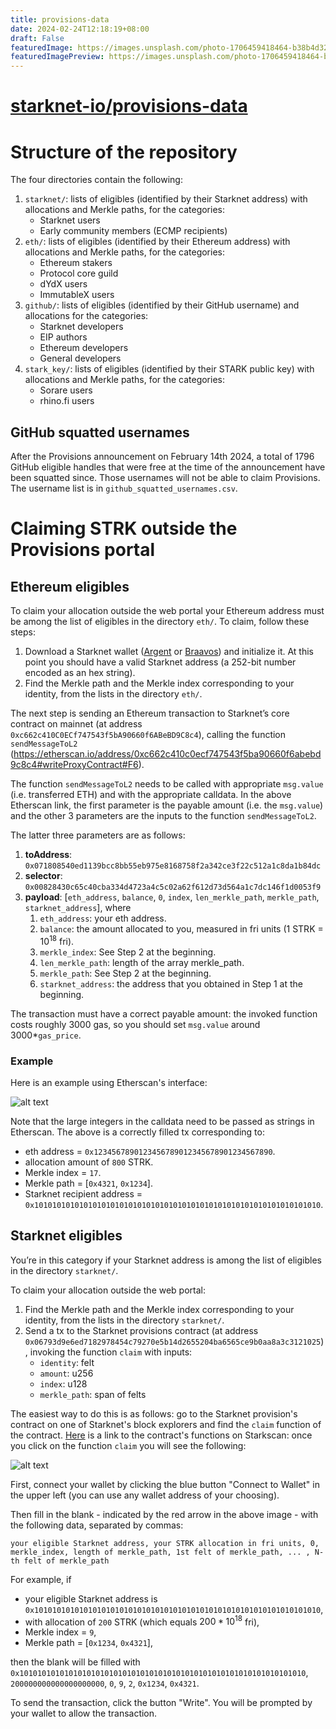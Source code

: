 ```yaml
---
title: provisions-data
date: 2024-02-24T12:18:19+08:00
draft: False
featuredImage: https://images.unsplash.com/photo-1706459418464-b38b4d3270f4?ixid=M3w0NjAwMjJ8MHwxfHJhbmRvbXx8fHx8fHx8fDE3MDg3NDgxMDJ8&ixlib=rb-4.0.3
featuredImagePreview: https://images.unsplash.com/photo-1706459418464-b38b4d3270f4?ixid=M3w0NjAwMjJ8MHwxfHJhbmRvbXx8fHx8fHx8fDE3MDg3NDgxMDJ8&ixlib=rb-4.0.3
---
```


# [starknet-io/provisions-data](https://github.com/starknet-io/provisions-data)

# Structure of the repository

The four directories contain the following:

1. `starknet/`: lists of eligibles (identified by their Starknet address) with allocations and Merkle paths, for the categories:
    - Starknet users
    - Early community members (ECMP recipients)
2. `eth/`: lists of eligibles (identified by their Ethereum address) with allocations and Merkle paths, for the categories:
    - Ethereum stakers
    - Protocol core guild
    - dYdX users
    - ImmutableX users
3. `github/`: lists of eligibles (identified by their GitHub username) and allocations for the categories:
    - Starknet developers
    - EIP authors
    - Ethereum developers
    - General developers
4. `stark_key/`: lists of eligibles (identified by their STARK public key) with allocations and Merkle paths, for the categories:
    - Sorare users
    - rhino.fi users

## GitHub squatted usernames

After the Provisions announcement on February 14th 2024, a total of 1796 GitHub eligible handles that were free at the time of the announcement have been squatted since. Those usernames will not be able to claim Provisions. The username list is in `github_squatted_usernames.csv`.

# Claiming STRK outside the Provisions portal

## Ethereum eligibles

To claim your allocation outside the web portal your Ethereum address must be among the list of eligibles in the directory `eth/`. To claim, follow these steps:

1. Download a Starknet wallet ([Argent](https://www.argent.xyz/) or [Braavos](https://braavos.app/)) and initialize it. At this point you should have a valid Starknet address (a 252-bit number encoded as an hex string).
2. Find the Merkle path and the Merkle index corresponding to your identity, from the lists in the directory `eth/`.

The next step is sending an Ethereum transaction to Starknet’s core contract on mainnet (at address `0xc662c410C0ECf747543f5bA90660f6ABeBD9C8c4`), calling the function `sendMessageToL2` (https://etherscan.io/address/0xc662c410c0ecf747543f5ba90660f6abebd9c8c4#writeProxyContract#F6).

The function `sendMessageToL2` needs to be called with appropriate `msg.value` (i.e. transferred ETH) and with the appropriate calldata. In the above Etherscan link, the first parameter is the payable amount (i.e. the `msg.value`) and the other 3 parameters are the inputs to the function `sendMessageToL2`.

The latter three parameters are as follows:

1. **toAddress**: `0x071808540ed1139bcc8bb55eb975e8168758f2a342ce3f22c512a1c8da1b84dc`
2. **selector**: `0x00828430c65c40cba334d4723a4c5c02a62f612d73d564a1c7dc146f1d0053f9`
3. **payload**: [`eth_address`, `balance`, `0`, `index`, `len_merkle_path`, `merkle_path`, `starknet_address`], where
    1. `eth_address`: your eth address.
    2. `balance`: the amount allocated to you, measured in fri units (1 STRK = $10^{18}$ fri).
    3. `merkle_index`: See Step 2 at the beginning.
    4. `len_merkle_path`: length of the array merkle_path.
    5. `merkle_path`: See Step 2 at the beginning.
    6. `starknet_address`: the address that you obtained in Step 1 at the beginning.

The transaction must have a correct payable amount: the invoked function costs roughly 3000 gas, so you should set `msg.value` around 3000*`gas_price`.


### Example

Here is an example using Etherscan's interface:

![alt text](etherscan.png)

Note that the large integers in the calldata need to be passed as strings in Etherscan.
The above is a correctly filled tx corresponding to:
- eth address = `0x1234567890123456789012345678901234567890`.
- allocation amount of `800` STRK.
- Merkle index = `17`.
- Merkle path = [`0x4321`, `0x1234`].
- Starknet recipient address = `0x1010101010101010101010101010101010101010101010101010101010101010`.


## Starknet eligibles

You’re in this category if your Starknet address is among the list of eligibles in the directory `starknet/`.

To claim your allocation outside the web portal:

1. Find the Merkle path and the Merkle index corresponding to your identity, from the lists in the directory `starknet/`.
2. Send a tx to the Starknet provisions contract (at address `0x06793d9e6ed7182978454c79270e5b14d2655204ba6565ce9b0aa8a3c3121025`), invoking the function `claim` with inputs:
    - `identity`: felt
    - `amount`: u256
    - `index`: u128
    - `merkle_path`: span of felts

The easiest way to do this is as follows: go to the Starknet provision's contract on one of Starknet's block explorers and find the `claim` function of the contract. [Here](https://starkscan.co/contract/0x06793d9e6ed7182978454c79270e5b14d2655204ba6565ce9b0aa8a3c3121025#read-write-contract-sub-write) is a link to the contract's functions on Starkscan: once you click on the function `claim` you will see the following:

![alt text](starkscan.png)

First, connect your wallet by clicking the blue button "Connect to Wallet" in the upper left (you can use any wallet address of your choosing).

Then fill in the blank - indicated by the red arrow in the above image - with the following data, separated by commas:

```
your eligible Starknet address, your STRK allocation in fri units, 0, merkle_index, length of merkle_path, 1st felt of merkle_path, ... , N-th felt of merkle_path
```

For example, if 
- your eligible Starknet address is `0x1010101010101010101010101010101010101010101010101010101010101010`,
- with allocation of `200` STRK (which equals $200*10^{18}$ fri),
- Merkle index = `9`,
- Merkle path = [`0x1234`, `0x4321`],

then the blank will be filled with
`0x1010101010101010101010101010101010101010101010101010101010101010`, `200000000000000000000`, `0`, `9`, `2`, `0x1234`, `0x4321`.

To send the transaction, click the button "Write". You will be prompted by your wallet to allow the transaction. 
